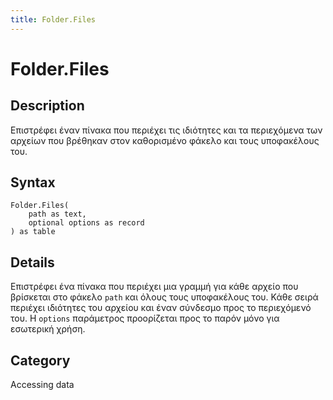 ```yaml
---
title: Folder.Files
---
```


# Folder.Files


## Description

Επιστρέφει έναν πίνακα που περιέχει τις ιδιότητες και τα περιεχόμενα των αρχείων που βρέθηκαν στον καθορισμένο φάκελο και τους υποφακέλους του.


## Syntax

```powerquery
Folder.Files(
    path as text,
    optional options as record
) as table
```


## Details

Επιστρέφει ένα πίνακα που περιέχει μια γραμμή για κάθε αρχείο που βρίσκεται στο φάκελο <code>path</code> και όλους τους υποφακέλους του. Κάθε σειρά περιέχει ιδιότητες του αρχείου και έναν σύνδεσμο προς το περιεχόμενό του. Η <code>options</code> παράμετρος προορίζεται προς το παρόν μόνο για εσωτερική χρήση.



## Category
Accessing data
